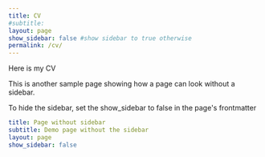 ```yaml
---
title: CV
#subtitle: 
layout: page
show_sidebar: false #show sidebar to true otherwise
permalink: /cv/
---
```


Here is my CV


This is another sample page showing how a page can look without a sidebar. 

To hide the sidebar, set the show_sidebar to false in the page's frontmatter

```yml
title: Page without sidebar
subtitle: Demo page without the sidebar
layout: page
show_sidebar: false
```
